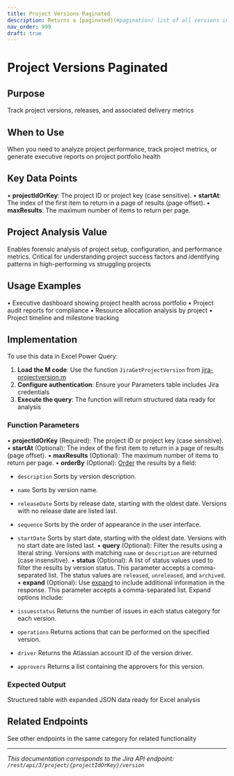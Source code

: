```yaml
---
title: Project Versions Paginated
description: Returns a [paginated](#pagination) list of all versions in a project. See the [Get project versions](#api-rest-api-3-project-projectIdOrKey-versions-g...
nav_order: 999
draft: true
---
```


# Project Versions Paginated

## Purpose
Track project versions, releases, and associated delivery metrics

## When to Use
When you need to analyze project performance, track project metrics, or generate executive reports on project portfolio health

## Key Data Points
• **projectIdOrKey**: The project ID or project key (case sensitive).
• **startAt**: The index of the first item to return in a page of results (page offset).
• **maxResults**: The maximum number of items to return per page.

## Project Analysis Value
Enables forensic analysis of project setup, configuration, and performance metrics. Critical for understanding project success factors and identifying patterns in high-performing vs struggling projects

## Usage Examples
• Executive dashboard showing project health across portfolio
• Project audit reports for compliance
• Resource allocation analysis by project
• Project timeline and milestone tracking

## Implementation
To use this data in Excel Power Query:

1. **Load the M code**: Use the function `JiraGetProjectVersion` from [jira-projectversion.m](../assets/jira-projectversion.m)
2. **Configure authentication**: Ensure your Parameters table includes Jira credentials
3. **Execute the query**: The function will return structured data ready for analysis

### Function Parameters
• **projectIdOrKey** (Required): The project ID or project key (case sensitive).
• **startAt** (Optional): The index of the first item to return in a page of results (page offset).
• **maxResults** (Optional): The maximum number of items to return per page.
• **orderBy** (Optional): [Order](#ordering) the results by a field:

 *  `description` Sorts by version description.
 *  `name` Sorts by version name.
 *  `releaseDate` Sorts by release date, starting with the oldest date. Versions with no release date are listed last.
 *  `sequence` Sorts by the order of appearance in the user interface.
 *  `startDate` Sorts by start date, starting with the oldest date. Versions with no start date are listed last.
• **query** (Optional): Filter the results using a literal string. Versions with matching `name` or `description` are returned (case insensitive).
• **status** (Optional): A list of status values used to filter the results by version status. This parameter accepts a comma-separated list. The status values are `released`, `unreleased`, and `archived`.
• **expand** (Optional): Use [expand](#expansion) to include additional information in the response. This parameter accepts a comma-separated list. Expand options include:

 *  `issuesstatus` Returns the number of issues in each status category for each version.
 *  `operations` Returns actions that can be performed on the specified version.
 *  `driver` Returns the Atlassian account ID of the version driver.
 *  `approvers` Returns a list containing the approvers for this version.

### Expected Output
Structured table with expanded JSON data ready for Excel analysis

## Related Endpoints
See other endpoints in the same category for related functionality

---
*This documentation corresponds to the Jira API endpoint: `/rest/api/3/project/{projectIdOrKey}/version`*
